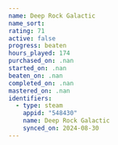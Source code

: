 ```yaml
---
name: Deep Rock Galactic
name_sort: 
rating: 71
active: false
progress: beaten
hours_played: 174
purchased_on: .nan
started_on: .nan
beaten_on: .nan
completed_on: .nan
mastered_on: .nan
identifiers:
  - type: steam
    appid: "548430"
    name: Deep Rock Galactic
    synced_on: 2024-08-30
---
```

